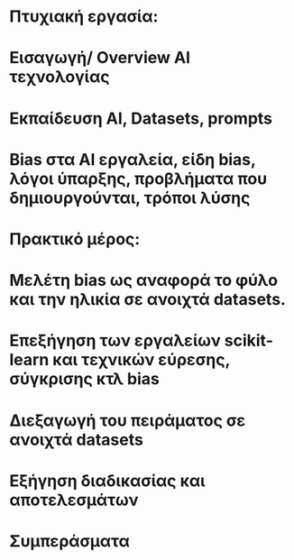 # Πτυχιακή εργασία:
# Εισαγωγή/ Overview AI τεχνολογίας
# Εκπαίδευση AI, Datasets, prompts
# Bias στα AI εργαλεία, είδη bias, λόγοι ύπαρξης, προβλήματα που δημιουργούνται, τρόποι λύσης
# Πρακτικό μέρος:
# Μελέτη bias ως αναφορά το φύλο και την ηλικία σε ανοιχτά datasets.
# Επεξήγηση των εργαλείων scikit-learn και τεχνικών εύρεσης, σύγκρισης κτλ bias
# Διεξαγωγή του πειράματος σε ανοιχτά datasets
# Εξήγηση διαδικασίας και αποτελεσμάτων 
# Συμπεράσματα
